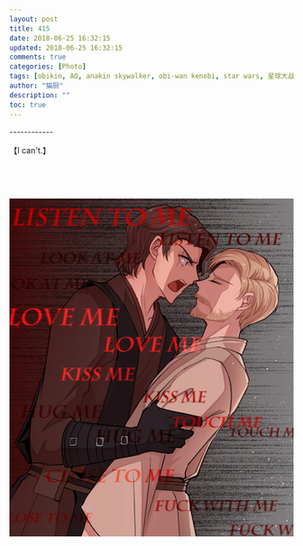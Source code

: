 ```yaml
---
layout: post
title: 415
date: 2018-06-25 16:32:15
updated: 2018-06-25 16:32:15
comments: true
categories: [Photo]
tags: [obikin, AO, anakin skywalker, obi-wan kenobi, star wars, 星球大战]
author: "猫厨"
description: ""
toc: true
---
```


<p>------------</p> 
<p>【I can't.】<br /></p> 
<p><br /></p> 
<p><br /></p>

![](https://raw.githubusercontent.com/alicewish/meowchain247/master/img_cVZNdzJtQk9JV2NMNWwwS3BjTGo2cTR3ZE1Wa2NoSjR1SHhPNG9odEtiT3RyTU42TStsQ2p3PT0.jpg)